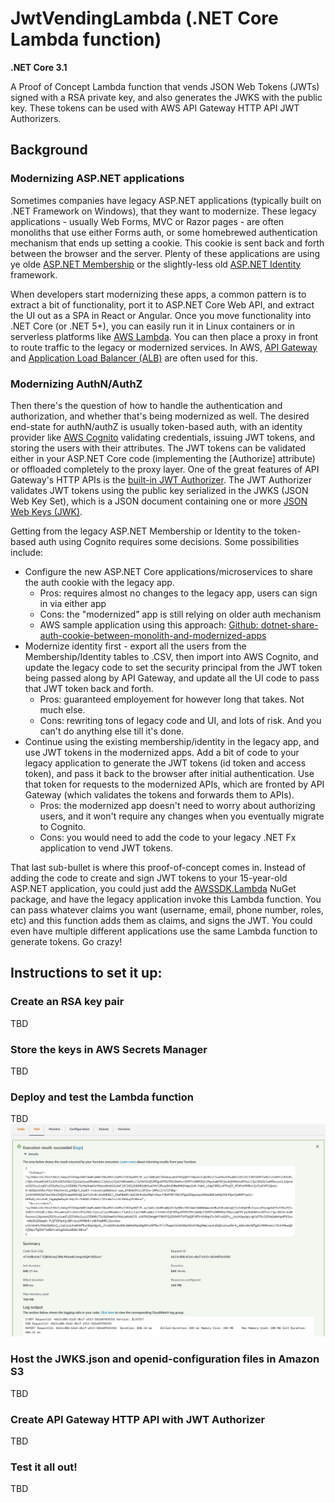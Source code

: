 # JwtVendingLambda (.NET Core Lambda function)
**.NET Core 3.1**

A Proof of Concept Lambda function that vends JSON Web Tokens (JWTs) signed with a RSA private key,
and also generates the JWKS with the public key. 
These tokens can be used with AWS API Gateway HTTP API JWT Authorizers.

## Background

### Modernizing ASP.NET applications

Sometimes companies have legacy ASP.NET applications (typically built on .NET Framework on Windows),
that they want to modernize. These legacy applications - usually Web Forms, MVC or Razor pages - 
are often monoliths that use either Forms auth, or some homebrewed authentication mechanism
that ends up setting a cookie. This cookie is sent back and forth between the browser and the server.
Plenty of these applications are using ye olde 
[ASP.NET Membership](https://docs.microsoft.com/en-us/previous-versions/aspnet/yh26yfzy(v=vs.100)?redirectedfrom=MSDN)
 or the slightly-less old 
[ASP.NET Identity](https://docs.microsoft.com/en-us/aspnet/identity/overview/getting-started/)
framework. 

When developers start modernizing these apps, a common pattern is to extract a bit of functionality, 
port it to ASP.NET Core Web API, and extract the UI out as a SPA in React or Angular.
Once you move functionality into .NET Core (or .NET 5+), you can easily run it in Linux containers or
in serverless platforms like [AWS Lambda](https://aws.amazon.com/lambda/). You can then place a proxy 
in front to route traffic to the legacy or modernized services. In AWS, 
[API Gateway](https://aws.amazon.com/api-gateway/) and 
[Application Load Balancer (ALB)](https://aws.amazon.com/elasticloadbalancing/application-load-balancer/) 
are often used for this.

### Modernizing AuthN/AuthZ

Then there's the question of how to handle the authentication and authorization, and whether that's being
modernized as well. The desired end-state for authN/authZ is usually token-based auth, with an
identity provider like [AWS Cognito](https://aws.amazon.com/cognito/) validating credentials,
issuing JWT tokens, and storing the users with their attributes. The JWT tokens can be validated
either in your ASP.NET Core code (implementing the \[Authorize\] attribute) or offloaded completely 
to the proxy layer. One of the great features of API Gateway's HTTP APIs is the 
[built-in JWT Authorizer](https://docs.aws.amazon.com/apigateway/latest/developerguide/http-api-jwt-authorizer.html).
The JWT Authorizer validates JWT tokens using the public key serialized in the JWKS (JSON Web Key Set),
which is a JSON document containing one or more [JSON Web Keys (JWK)](https://tools.ietf.org/html/rfc7517).

Getting from the legacy ASP.NET Membership or Identity to the token-based auth using Cognito requires
some decisions. Some possibilities include:

 * Configure the new ASP.NET Core applications/microservices to share the auth cookie with the legacy app.
   * Pros: requires almost no changes to the legacy app, users can sign in via either app
   * Cons: the "modernized" app is still relying on older auth mechanism
   * AWS sample application using this approach: 
     [Github: dotnet-share-auth-cookie-between-monolith-and-modernized-apps](https://github.com/aws-samples/dotnet-share-auth-cookie-between-monolith-and-modernized-apps)
 * Modernize identity first - export all the users from the Membership/Identity tables to .CSV, then import
   into AWS Cognito, and update the legacy code to set the security principal from the JWT token being passed along by API Gateway, and update all the UI code to pass that JWT token back and forth.
   * Pros: guaranteed employement for however long that takes. Not much else.
   * Cons: rewriting tons of legacy code and UI, and lots of risk. And you can't do anything else till it's done.
 * Continue using the existing membership/identity in the legacy app, and use JWT tokens in the modernized apps.
    Add a bit of code to your legacy application to generate the JWT tokens (id token and access token), and 
    pass it back to the browser after initial authentication. Use that token for requests to the modernized APIs,
    which are fronted by API Gateway (which validates the tokens and forwards them to APIs).
   * Pros: the modernized app doesn't need to worry about authorizing users, and it won't require any changes
        when you eventually migrate to Cognito.
   * Cons: you would need to add the code to your legacy .NET Fx application to vend JWT tokens.

That last sub-bullet is where this proof-of-concept comes in.  Instead of adding the code to create
and sign JWT tokens to your 15-year-old ASP.NET application, you could just add the 
[AWSSDK.Lambda](https://www.nuget.org/packages/AWSSDK.Lambda/) NuGet package, and have the legacy 
application invoke this Lambda function. You can pass whatever claims you want (username, email,
phone number, roles, etc) and this function adds them as claims, and signs the JWT. You could even have multiple different
applications use the same Lambda function to generate tokens. Go crazy!

## Instructions to set it up:

### Create an RSA key pair
TBD

### Store the keys in AWS Secrets Manager
TBD

### Deploy and test the Lambda function
TBD
![screenshot of successful test in Lambda console](docs/console-test-succeeded.jpg)

### Host the JWKS.json and openid-configuration files in Amazon S3
TBD

### Create API Gateway HTTP API with JWT Authorizer
TBD

### Test it all out!
TBD

